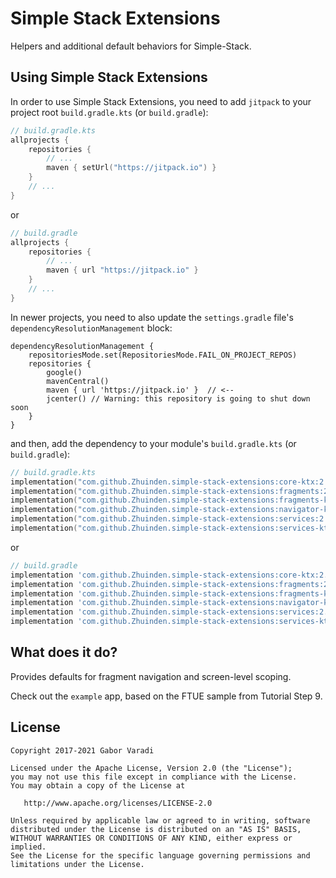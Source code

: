 # Simple Stack Extensions

Helpers and additional default behaviors for Simple-Stack.


## Using Simple Stack Extensions

In order to use Simple Stack Extensions, you need to add `jitpack` to your project root `build.gradle.kts`
(or `build.gradle`):

``` kotlin
// build.gradle.kts
allprojects {
    repositories {
        // ...
        maven { setUrl("https://jitpack.io") }
    }
    // ...
}
```

or

``` groovy
// build.gradle
allprojects {
    repositories {
        // ...
        maven { url "https://jitpack.io" }
    }
    // ...
}
```

In newer projects, you need to also update the `settings.gradle` file's `dependencyResolutionManagement` block:

```
dependencyResolutionManagement {
    repositoriesMode.set(RepositoriesMode.FAIL_ON_PROJECT_REPOS)
    repositories {
        google()
        mavenCentral()
        maven { url 'https://jitpack.io' }  // <--
        jcenter() // Warning: this repository is going to shut down soon
    }
}
```


and then, add the dependency to your module's `build.gradle.kts` (or `build.gradle`):

``` kotlin
// build.gradle.kts
implementation("com.github.Zhuinden.simple-stack-extensions:core-ktx:2.2.3")
implementation("com.github.Zhuinden.simple-stack-extensions:fragments:2.2.3")
implementation("com.github.Zhuinden.simple-stack-extensions:fragments-ktx:2.2.3")
implementation("com.github.Zhuinden.simple-stack-extensions:navigator-ktx:2.2.3")
implementation("com.github.Zhuinden.simple-stack-extensions:services:2.2.3")
implementation("com.github.Zhuinden.simple-stack-extensions:services-ktx:2.2.3")
```

or

``` groovy
// build.gradle
implementation 'com.github.Zhuinden.simple-stack-extensions:core-ktx:2.2.3'
implementation 'com.github.Zhuinden.simple-stack-extensions:fragments:2.2.3'
implementation 'com.github.Zhuinden.simple-stack-extensions:fragments-ktx:2.2.3'
implementation 'com.github.Zhuinden.simple-stack-extensions:navigator-ktx:2.2.3'
implementation 'com.github.Zhuinden.simple-stack-extensions:services:2.2.3'
implementation 'com.github.Zhuinden.simple-stack-extensions:services-ktx:2.2.3'
```

## What does it do?

Provides defaults for fragment navigation and screen-level scoping.

Check out the `example` app, based on the FTUE sample from Tutorial Step 9.

## License

    Copyright 2017-2021 Gabor Varadi

    Licensed under the Apache License, Version 2.0 (the "License");
    you may not use this file except in compliance with the License.
    You may obtain a copy of the License at

       http://www.apache.org/licenses/LICENSE-2.0

    Unless required by applicable law or agreed to in writing, software
    distributed under the License is distributed on an "AS IS" BASIS,
    WITHOUT WARRANTIES OR CONDITIONS OF ANY KIND, either express or implied.
    See the License for the specific language governing permissions and
    limitations under the License.
